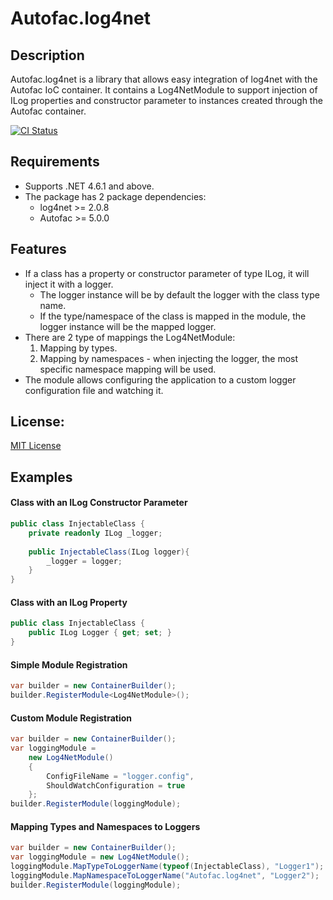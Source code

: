 Autofac.log4net
=====================
## Description
Autofac.log4net is a library that allows easy integration of log4net with the Autofac IoC container.
It contains a Log4NetModule to support injection of ILog properties and constructor parameter to instances created through the Autofac container.

[![CI Status](https://dev.azure.com/erangil/autofac.log4net/_apis/build/status/autofac.log4net%20CI?branchName=master)](https://dev.azure.com/erangil/autofac.log4net/_build/latest?definitionId=10&branchName=master)

## Requirements
- Supports .NET 4.6.1 and above.
- The package has 2 package dependencies:
    - log4net >= 2.0.8
    - Autofac >= 5.0.0
## Features
- If a class has a property or constructor parameter of type ILog, it will inject it with a logger.
    - The logger instance will be by default the logger with the class type name.
    - If the type/namespace of the class is mapped in the module, the logger instance will be the mapped logger.
- There are 2 type of mappings the Log4NetModule:
    1. Mapping by types.
    2. Mapping by namespaces - when injecting the logger, the most specific namespace mapping will be used.
- The module allows configuring the application to a custom logger configuration file and watching it.

## License:
[MIT License](https://github.com/erangil2/autofac.log4net/blob/master/LICENSE)

## Examples

#### Class with an ILog Constructor Parameter
```cs
public class InjectableClass {
    private readonly ILog _logger;
    
    public InjectableClass(ILog logger){
        _logger = logger;
    }
}
```

#### Class with an ILog Property
```cs
public class InjectableClass {
    public ILog Logger { get; set; }
}
```

#### Simple Module Registration
```cs
var builder = new ContainerBuilder();
builder.RegisterModule<Log4NetModule>();
```

#### Custom Module Registration
```cs
var builder = new ContainerBuilder();
var loggingModule =
    new Log4NetModule()
    {
        ConfigFileName = "logger.config",
        ShouldWatchConfiguration = true
    };
builder.RegisterModule(loggingModule);
```

#### Mapping Types and Namespaces to Loggers
```cs
var builder = new ContainerBuilder();
var loggingModule = new Log4NetModule();
loggingModule.MapTypeToLoggerName(typeof(InjectableClass), "Logger1");
loggingModule.MapNamespaceToLoggerName("Autofac.log4net", "Logger2");
builder.RegisterModule(loggingModule);
```


